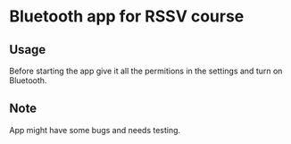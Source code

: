 # Bluetooth app for RSSV course

## Usage

Before starting the app give it all the permitions in the settings and turn on Bluetooth.

## Note

App might have some bugs and needs testing.

